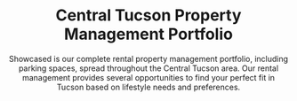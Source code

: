 ---
title: Central Tucson Property Management Portfolio
subtitle: Showcased is our complete rental property management portfolio, including parking spaces, spread throughout the Central Tucson area. Our rental management provides several opportunities to find your perfect fit in Tucson based on lifestyle needs and preferences.
mobile: https://vibecdn.azureedge.net/ctpm/mobile_map.jpg
mobileWebp: https://vibecdn.azureedge.net/ctpm/mobile_map.webp
imageL: https://vibecdn.azureedge.net/ctpm/portfolio_map.jpg
webpL: https://vibecdn.azureedge.net/ctpm/portfolio_map.webp
heading: Learn More About Our Properties
subheading:
property:
    - name: E 6th Street I
      description: East 6th Street I is located just two blocks South East of the University of Arizona. This quaint property contains one 2 bed/2 bath and one 2 bed/1 bath unit. In-unit air conditioner and washer/dryer are included property wide.
      units: "2"
      parking: "4"
    - name: E 5th Street I
      description: East 5th Street I is located just one block West from The University of Arizona. This refreshing property contains two 2 bed/2 bath units with in-unit washer/dryer. It also contains one 2 bed/1 bath unit and one 1 bed/1 bath unit both with access to communal washer/dryer. In-unit air conditioner is included property wide. 
      units: "4"
      parking: "5"
    - name: E 5th Street II
      description: East 5th Street II is located just one block West from The University of Arizona. This spacious property contains one 2 bed/1 bath with in-unit washer and dryer. It also contains three 1 bed/1 bath units and three studios with access to communal washer/dryer. In-unit air conditioner is included property wide.
      units: 7
      parking: 8
    - name: N Santa Rita Avenue
      description: North Santa Rita Avenue is located just four blocks West from Banner - University Medical Center Tucson. This charming property consists of one 3 bed/2 bath unit with central A/C and a spectacular back patio with patio furniture. 
      units: 1
      parking: 5
    - name: E Mabel Street
      description: East Mabel Street is located just three blocks West from Banner- University Medical Center Tucson. This lovely property consists of one 2 bed/1 bath with in-unit air conditioner and washer/dryer.
      units: 1
      parking: 4
    - name: E 7th Street
      description: East 7th Street is located just one block South of The University of Arizona. This pleasant property consists of six 1 bed/1bath units. In-unit air conditioner and washer/dryer are included property wide.
      units: 6
      parking: 14
    - name: N 1st Avenue
      description: North 1st Avenue is located just one block West from The University of Arizona. This cozy property consists of one 2 bed/1 bath unit with central A/C, washer/dryer, and its own private backyard.
      units: 1
      parking: 3
    - name: E 6th Street II
      description: East 6th Street II is located just two blocks West from The University of Arizona. This pleasing property consists of one 2 bed/1 bath unit with central A/C, washer/dryer, and its own private backyard
      units: 1
      parking: 3
    - name: N Euclid Avenue
      description: North Euclid Avenue is located just two blocks North West of the University of Arizona. This charming property contains two 2 bed/1 bath units. Central A/C and washer/dryer are included property wide. 
      units: 2
      parking: 9
    - name: E 8th Street
      description: East 8th Street is located just three blocks South of the University of Arizona. This gracious property contains one 3 bed/2 bath and one 2 bed/1 bath unit. Central A/C and washer/dryer are included in both units.
      units: 2
      parking: 5
    - name: E 8th Street II
      description: East 8th Street II is located just three blocks South of the University of Arizona. This conveniently located property contains two 1 bed/1 bath units with wall air-conditioner units.
      units: 2
      parking: 4 
    - name: N 6th Avenue
      description: North 6th Avenue is located eleven blocks West of the University of Arizona. This delightful property contains two 2 bed/2 bath units. It also contains one studio unit all with access to communal washer/dryer. Each unit has central A/C. 
      units: 3
      parking: 8
    - name: E University Blvd
      description: East University is located ten blocks West of the University of Arizona. This pleasant property contains three 1 bed/1 bath units that share 2 stacked washer/dryers.
      units: 3
      parking: none available
    - name: E 4th Street 
      description: East 4th Street is located just five blocks East of the University of Arizona. This splendid property contains one 3 bed/2 bath with its own washer/dryer and central A/C as well as 2 studio units. The studios have air-conditioner units. 
      units: 3 
      parking: 6
---